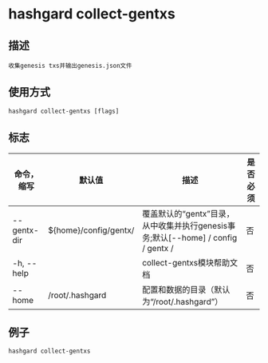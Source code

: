 # hashgard collect-gentxs

## 描述

```
收集genesis txs并输出genesis.json文件
```

## 使用方式

```
hashgard collect-gentxs [flags]
```

## 标志

| 命令，缩写  | 默认值                | 描述                                                         | 是否必须 |
| ----------- | --------------------- | ------------------------------------------------------------ | -------- |
| --gentx-dir | ${home}/config/gentx/ | 覆盖默认的“gentx”目录，从中收集并执行genesis事务;默认[--home] / config / gentx / | 否       |
| -h, --help  |                       | collect-gentxs模块帮助文档                                   | 否       |
| --home      | /root/.hashgard       | 配置和数据的目录（默认为“/root/.hashgard”）                  | 否       |

## 例子

`hashgard collect-gentxs`

